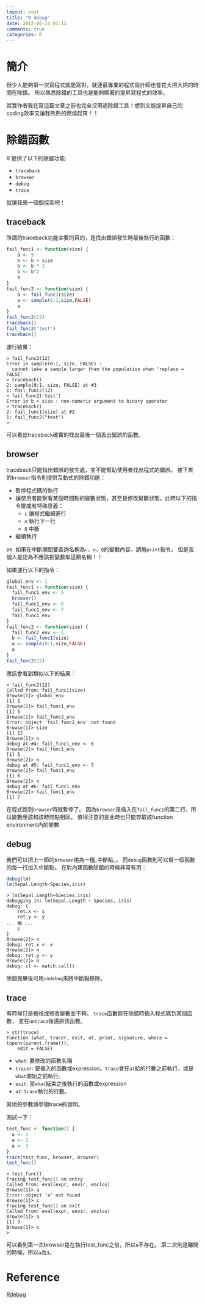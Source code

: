 ```yaml
---
layout: post
title: "R debug"
date: 2012-06-14 01:11
comments: true
categories: R
---
```


# 簡介

很少人能夠第一次寫程式就能寫對，就連最專業的程式設計師也會花大把大把的時間在除錯。
所以熟悉除錯的工具也是能夠顯著的提昇寫程式的效率。

其實作者我在寫這篇文章之前也完全沒用過除錯工具！想到又能提昇自己的coding效率又讓我熊熊的燃燒起來！！

# 除錯函數

R 提供了以下的除錯功能:

- `traceback`
- `browser`
- `debug`
- `trace`


就讓我來一個個探索吧！

## traceback

所謂的traceback功能主要的目的，是找出錯誤發生時最後執行的函數：

``` r
fail_func1 <- function(size) {
	b <- 5
	b <- b + size
	b <- b * 2
	b <- b^2
	b
}
fail_func2 <- function(size) {
	b <- fail_func1(size)
	a <- sample(0:1,size,FALSE)
	a
}
fail_func2(12)
traceback()
fail_func2('test')
traceback()
```

運行結果：

``` rconsole
> fail_func2(12)
Error in sample(0:1, size, FALSE) : 
  cannot take a sample larger than the population when 'replace = FALSE'
> traceback()
2: sample(0:1, size, FALSE) at #3
1: fail_func2(12)
> fail_func2('test')
Error in b + size : non-numeric argument to binary operator
> traceback()
2: fail_func1(size) at #2
1: fail_func2("test")
> 
```

可以看出traceback確實的找出最後一個丟出錯誤的函數。

## browser

traceback只能指出錯誤的發生處，並不能幫助使用者找出程式的錯誤。
接下來的`browser`指令則提供互動式的除錯功能：

* 暫停程式碼的執行
* 讓使用者能察看某個時間點的變數狀態，甚至是修改變數狀態。此時以下的指令變成有特殊意義：
  * `c` 讓程式繼續進行
  * `n` 執行下一行
  * `Q` 中斷
* 繼續執行  

ps. 如果在中斷期間要查詢名稱為`c`、`n`、`Q`的變數內容，請用`print`指令。
但是我個人是認為不應該把變數取這類名稱！！

如果運行以下的指令：

``` r
global_env <- 1
fail_func1 <- function(size) {
  fail_func1_env <- 5
  browser()
  fail_func1_env <- 6
  fail_func1_env <- 7
  fail_func1_env
}
fail_func2 <- function(size) {
  fail_func2_env <- 1
  b <- fail_func1(size)
  a <- sample(0:1,size,FALSE)
  a
}
fail_func2(12)
```

應該會看到類似以下的結果：

``` rconsole
> fail_func2(12)
Called from: fail_func1(size)
Browse[1]> global_env
[1] 1
Browse[1]> fail_func1_env
[1] 5
Browse[1]> fail_func2_env
Error: object 'fail_func2_env' not found
Browse[1]> size
[1] 12
Browse[1]> n
debug at #4: fail_func1_env <- 6
Browse[2]> fail_func1_env
[1] 5
Browse[2]> n
debug at #5: fail_func1_env <- 7
Browse[2]> fail_func1_env
[1] 6
Browse[2]> n
debug at #6: fail_func1_env
Browse[2]> fail_func1_env
[1] 7 
```

在程式跑到`browser`時就暫停了。
因為`browser`是插入在`fail_func1`的第二行，所以變數應該和該時間點相同，
值得注意的是此時也只能存取該function environment內的變數  

## debug

我們可以把上一節的`browser`視為一種_中斷點_，
而`debug`函數則可以幫一個函數的每一行加入中斷點。
在對內建函數除錯的時候非常有用：

``` r
debug(lm)
lm(Sepal.Length~Species,iris)
```

``` rconsole
> lm(Sepal.Length~Species,iris)
debugging in: lm(Sepal.Length ~ Species, iris)
debug: {
    ret.x <- x
    ret.y <- y
... 略 ...
    z
}
Browse[2]> n
debug: ret.x <- x
Browse[2]> n
debug: ret.y <- y
Browse[2]> n
debug: cl <- match.call()
```

除錯完畢後可用`undebug`來將中斷點移除。

## trace

有時候只是檢視或修改變數並不夠。
`trace`函數能在除錯時插入程式碼到某個函數，
並在`untrace`後還原該函數。

``` rconsole
> str(trace)
function (what, tracer, exit, at, print, signature, where = topenv(parent.frame()), 
    edit = FALSE)  
```

* `what`: 要修改的函數名稱
* `tracer`: 要插入的函數或expression。`trace`會在`at`給的行數之前執行，或是`what`開始之前執行。
* `exit`: 當`what`結束之後執行的函數或expression
* `at`: `trace`執行的行數。 

其他的參數請參閱trace的說明。  

測試一下：
``` r
test_func <- function() {
  a <- 1
  a <- 2
  a <- 3
}
trace(test_func, browser, browser)
test_func()
```

``` rconsole
> test_func()
Tracing test_func() on entry 
Called from: eval(expr, envir, enclos)
Browse[1]> a
Error: object 'a' not found
Browse[1]> c
Tracing test_func() on exit 
Called from: eval(expr, envir, enclos)
Browse[1]> a
[1] 3
Browse[1]> c
>
```

可以看到第一次browser是在執行test_func之前，所以`a`不存在。
第二次則是離開的時候，所以`a`為`3`。

# Reference

[Rdebug](http://www.math.ncu.edu.tw/~chenwc/R_note/reference/debug/Rdebug.pdf)
